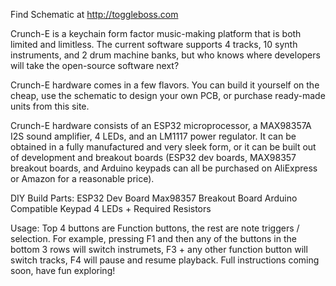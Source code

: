 Find Schematic at http://toggleboss.com

Crunch-E is a keychain form factor music-making platform that is both limited and limitless. The current software supports 4 tracks, 10 synth instruments, and 2 drum machine banks, but who knows where developers will take the open-source software next?

Crunch-E hardware comes in a few flavors. You can build it yourself on the cheap, use the schematic to design your own PCB, or purchase ready-made units from this site.

Crunch-E hardware consists of an ESP32 microprocessor, a MAX98357A I2S sound amplifier, 4 LEDs, and an LM1117 power regulator. It can be obtained in a fully manufactured and very sleek form, or it can be built out of development and breakout boards (ESP32 dev boards, MAX98357 breakout boards, and Arduino keypads can all be purchased on AliExpress or Amazon for a reasonable price).

DIY Build Parts:
	ESP32 Dev Board
	Max98357 Breakout Board
	Arduino Compatible Keypad
	4 LEDs + Required Resistors

Usage:
Top 4 buttons are Function buttons, the rest are note triggers / selection.
For example, pressing F1 and then any of the buttons in the bottom 3 rows will switch instrumets,
F3 + any other function button will switch tracks, F4 will pause and resume playback.  Full instructions coming soon, have fun exploring!
